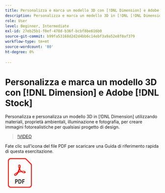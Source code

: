 ```yaml
---
title: Personalizza e marca un modello 3D con [!DNL Dimension] e Adobe [!DNL Stock]
description: Personalizza e marca un modello 3D in [!DNL [!DNL Dimension]] utilizzo di materiali, proprietà ambientali, illuminazione e fotografia per creare immagini fotorealistiche per qualsiasi progetto di design
role: User
level: Beginner, Intermediate
exl-id: 27eb25b1-f0ef-478d-b36f-bcbf8be616b0
source-git-commit: b99fa53168d2d2d4bb6c14ebf3a9a52e8f0af379
workflow-type: tm+mt
source-wordcount: '80'
ht-degree: 0%

---
```


# Personalizza e marca un modello 3D con [!DNL Dimension] e Adobe [!DNL Stock]

Personalizza e personalizza un modello 3D in [!DNL Dimension] utilizzando materiali, proprietà ambientali, illuminazione e fotografia, per creare immagini fotorealistiche per qualsiasi progetto di design.

>[!VIDEO](https://video.tv.adobe.com/v/331005?hidetitle=true)

Fate clic sull’icona del file PDF per scaricare una Guida di riferimento rapida di questa esercitazione.

[![Icona file PDF](../assets/acrobat_PDF_96.png)](../quick-reference/SkiptheShootGettheShot.pdf)
